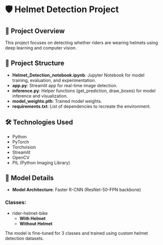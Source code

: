 # 🛡️ Helmet Detection Project

## 🚀 Project Overview
This project focuses on detecting whether riders are wearing helmets using deep learning and computer vision. 

## 📂 Project Structure
- **Helmet_Detection_notebook.ipynb**: Jupyter Notebook for model training, evaluation, and experimentation.
- **app.py**: Streamlit app for real-time image detection.
- **inference.py**: Helper functions (get_prediction, draw_boxes) for model inference and visualization.
- **model_weights.pth**: Trained model weights.
- **requirements.txt**: List of dependencies to recreate the environment.

## 🛠️ Technologies Used
- Python
- PyTorch
- Torchvision
- Streamlit
- OpenCV
- PIL (Python Imaging Library)

## 🧠 Model Details
- **Model Architecture**: Faster R-CNN (ResNet-50-FPN backbone)
  
### Classes:
- rider-helmet-bike
  - **With Helmet**
  - **Without Helmet**

The model is fine-tuned for 3 classes and trained using custom helmet detection datasets.

